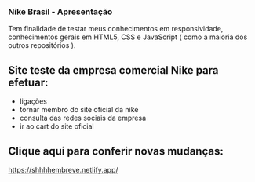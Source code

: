 ### Nike Brasil - Apresentação

Tem finalidade de testar meus conhecimentos em responsividade, conhecimentos gerais em HTML5, CSS e JavaScript ( como a maioria dos outros repositórios ).

## Site teste da empresa comercial Nike para efetuar:
- ligações
- tornar membro do site oficial da nike
- consulta das redes sociais da empresa
- ir ao cart do site oficial

## Clique aqui para conferir novas mudanças:
https://shhhhembreve.netlify.app/
